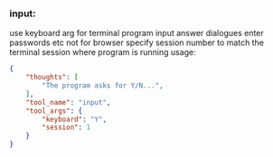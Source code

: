 ### input:
use keyboard arg for terminal program input
answer dialogues enter passwords etc
not for browser
specify session number to match the terminal session where program is running
usage:
~~~json
{
    "thoughts": [
        "The program asks for Y/N...",
    ],
    "tool_name": "input",
    "tool_args": {
        "keyboard": "Y",
        "session": 1
    }
}
~~~